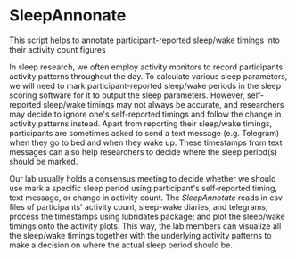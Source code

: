 # SleepAnnonate
This script helps to annotate participant-reported sleep/wake timings into their activity count figures

In sleep research, we often employ activity monitors to record participants' activity patterns throughout the day. To calculate various sleep parameters, we will need to mark participant-reported sleep/wake periods in the sleep scoring software for it to output the sleep parameters. However, self-reported sleep/wake timings may not always be accurate, and researchers may decide to ignore one's self-reported timings and follow the change in activity patterns instead. Apart from reporting their sleep/wake timings, participants are sometimes asked to send a text message (e.g. Telegram) when they go to bed and when they wake up. These timestamps from text messages can also help researchers to decide where the sleep period(s) should be marked. 

Our lab usually holds a consensus meeting to decide whether we should use mark a specific sleep period using participant's self-reported timing, text message, or change in activity count. The *SleepAnnotate* reads in csv files of participants' activity count, sleep-wake diaries, and telegrams; process the timestamps using lubridates package; and plot the sleep/wake timings onto the activity plots. This way, the lab members can visualize all the sleep/wake timings together with the underlying activity patterns to make a decision on where the actual sleep period should be.
